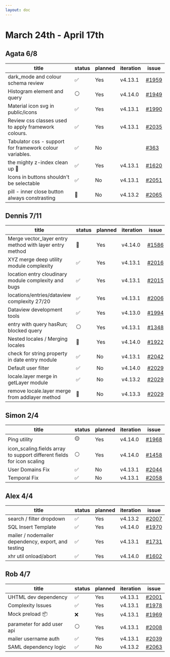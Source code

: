 ```yaml
---
layout: doc
---
```


# March 24th - April 17th

## Agata 6/8

| title                                                   | status | planned | iteration | issue                                                      |
| ------------------------------------------------------- | ------ | ------- | --------- | ---------------------------------------------------------- |
| dark_mode and colour schema review                      | ✅     | Yes     | v4.13.1   | [#1959](https://github.com/GEOLYTIX/xyz/issues/1959)       |
| Histogram element and query                             | ⚪️     | Yes     | v4.14.0   | [#1949](https://github.com/GEOLYTIX/xyz/issues/1949)       |
| Material icon svg in public/icons                       | ✅     | Yes     | v4.13.1   | [#1990](https://github.com/GEOLYTIX/xyz/issues/1990)       |
| Review css classes used to apply framework colours.     | ✅     | Yes     | v4.13.1   | [#2035](https://github.com/GEOLYTIX/xyz/issues/2035)       |
| Tabulator css - support for framework colour variables. | ✅     | No      |           | [#363](https://github.com/GEOLYTIX/xyz_plugins/issues/363) |
| the mighty z-index clean up 🧼                          | ✅     | Yes     | v4.13.1   | [#1620](https://github.com/GEOLYTIX/xyz/issues/1620)       |
| Icons in buttons shouldn't be selectable                | ✅     | No      | v4.13.1   | [#2051](https://github.com/GEOLYTIX/xyz/issues/2051)       |
| pill - inner close button always constrasting           | 👀     | No      | v4.13.2   | [#2065](https://github.com/GEOLYTIX/xyz/pull/2065)         |

## Dennis 7/11

| title                                                   | status | planned | iteration | issue                                                                        |
| ------------------------------------------------------- | ------ | ------- | --------- | ---------------------------------------------------------------------------- |
| Merge vector_layer entry method with layer entry method | 👀     | Yes     | v4.14.0   | [#1586](https://github.com/GEOLYTIX/xyz/issues/1586)                         |
| XYZ merge deep utility module complexity                | ✅     | Yes     | v4.13.1   | [#2016](https://github.com/GEOLYTIX/xyz/ishttps://www.lazyvim.org/sues/2016) |
| location entry cloudinary module complexity and bugs    | ✅     | Yes     | v4.13.1   | [#2015](https://github.com/GEOLYTIX/xyz/issues/2015)                         |
| locations/entries/dataview complexity 27/20             | ✅     | Yes     | v4.13.1   | [#2006](https://github.com/GEOLYTIX/xyz/issues/2006)                         |
| Dataview development tools                              | ✅     | Yes     | v4.13.0   | [#1994](https://github.com/GEOLYTIX/xyz/issues/1994)                         |
| entry with query hasRun; blocked query                  | ⚪️     | Yes     | v4.13.1   | [#1348](https://github.com/GEOLYTIX/xyz/issues/1348)                         |
| Nested locales / Merging locales                        | 👀     | Yes     | v4.14.0   | [#1922](https://github.com/GEOLYTIX/xyz/issues/1922)                         |
| check for string property in date entry module          | ✅     | No      | v4.13.1   | [#2042](https://github.com/GEOLYTIX/xyz/issues/2042)                         |
| Default user filter                                     | ✅     | No      | v4.14.0   | [#2029](https://github.com/GEOLYTIX/xyz/issues/2029)                         |
| locale.layer merge in getLayer module                   | ✅     | No      | v4.13.2   | [#2029](https://github.com/GEOLYTIX/xyz/issues/2061)                         |
| remove locale.layer merge from addlayer method          | 👀     | No      | v4.13.3   | [#2029](https://github.com/GEOLYTIX/xyz/issues/2061)                         |

## Simon 2/4

| title                                                                  | status | planned | iteration | issue                                                |
| ---------------------------------------------------------------------- | ------ | ------- | --------- | ---------------------------------------------------- |
| Ping utility                                                           | 🟡     | Yes     | v4.14.0   | [#1968](https://github.com/GEOLYTIX/xyz/issues/1968) |
| icon_scaling.fields array to support different fields for icon scaling | ⚪️     | Yes     | v4.14.0   | [#1458](https://github.com/GEOLYTIX/xyz/issues/1458) |
| User Domains Fix                                                       | ✅     | No      | v4.13.1   | [#2044](https://github.com/GEOLYTIX/xyz/issues/2044) |
| Temporal Fix                                                           | ✅     | No      | v4.13.1   | [#2058](https://github.com/GEOLYTIX/xyz/pull/2058)   |

## Alex 4/4

| title                                               | status | planned | iteration | issue                                                |
| --------------------------------------------------- | ------ | ------- | --------- | ---------------------------------------------------- |
| search / filter dropdown                            | ✅     | Yes     | v4.13.2   | [#2007](https://github.com/GEOLYTIX/xyz/issues/2007) |
| SQL Insert Template                                 | ✅     | Yes     | v4.14.0   | [#1970](https://github.com/GEOLYTIX/xyz/issues/1970) |
| mailer / nodemailer dependency, export, and testing | ✅     | Yes     | v4.13.1   | [#1731](https://github.com/GEOLYTIX/xyz/issues/1731) |
| xhr util onload/abort                               | ✅     | Yes     | v4.14.0   | [#1602](https://github.com/GEOLYTIX/xyz/issues/1602) |

## Rob 4/7

| title                      | status | planned | iteration | issue                                                |
| -------------------------- | ------ | ------- | --------- | ---------------------------------------------------- |
| UHTML dev dependency       | ✅     | Yes     | v4.13.1   | [#2001](https://github.com/GEOLYTIX/xyz/issues/2001) |
| Complexity Issues          | ✅     | Yes     | v4.13.1   | [#1978](https://github.com/GEOLYTIX/xyz/issues/1978) |
| Mock preload 📦            | ❌     | Yes     | v4.13.1   | [#1969](https://github.com/GEOLYTIX/xyz/issues/1969) |
| parameter for add user api | ⚪️     | Yes     | v4.13.1   | [#2008](https://github.com/GEOLYTIX/xyz/issues/2008) |
| mailer username auth       | ✅     | Yes     | v4.13.1   | [#2039](https://github.com/GEOLYTIX/xyz/issues/2039) |
| SAML dependency logic      | ✅     | No      | v4.13.2   | [#2063](https://github.com/GEOLYTIX/xyz/issues/2063) |
